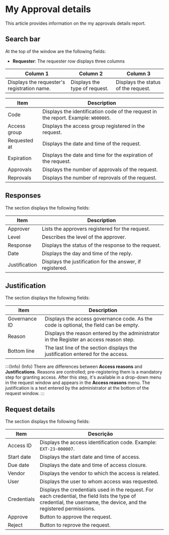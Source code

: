 # My Approval details

This article provides information on the my approvals details report.

## Search bar

At the top of the window are the following fields:

- **Requester**: The requester row displays three columns

| Column 1 | Column 2 | Column 3 |
| --- | --- | --- |
| Displays the requester's registration name. | Displays the type of request. | Displays the status of the request. |

| Item | Description |
| --- | --- |
| Code | Displays the identification code of the request in the report. Example: `W000005`. |
| Access group | Displays the access group registered in the request. |
| Requested at | Displays the date and time of the request. |
| Expiration | Displays the date and time for the expiration of the request. |
| Approvals | Displays the number of approvals of the request. |
| Reprovals | Displays the number of reprovals of the request. |

## Responses

The section displays the following fields:

| Item | Description |
| --- | --- |
| Approver | Lists the approvers registered for the request. |
| Level | Describes the level of the approver. |
| Response | Displays the status of the response to the request. |
| Date | Displays the day and time of the reply. |
| Justification | Displays the justification for the answer, if registered. |

## Justification

The section displays the following fields:

| Item | Description |
| --- | --- |
| Governance ID | Displays the access governance code. As the code is optional, the field can be empty. |
| Reason | Displays the reason entered by the administrator in the Register an access reason step. |
| Bottom line | The last line of the section displays the justification entered for the access. |

<!-- Fix callout -->
:::(Info) (Info)
There are differences between **Access reasons** and **Justifications**. Reasons are controlled; pre-registering them is a mandatory step for granting access. After this step, it's available in a drop-down menu in the request window and appears in the **Access reasons** menu. The justification is a text entered by the administrator at the bottom of the request window.
:::

## Request details

The section displays the following fields:

| Item | Descrição |
| --- | --- |
| Access ID | Displays the access identification code. Example: `EXT-23-000007`. |
| Start date | Displays the start date and time of access. |
| Due date | Displays the date and time of access closure. |
| Vendor | Displays the vendor to which the access is related. |
| User | Displays the user to whom access was requested. |
| Credentials | Displays the credentials used in the request. For each credential, the field lists the type of credential, the username, the device, and the registered permissions. |
| Approve | Button to approve the request. |
| Reject | Button to reprove the request. |